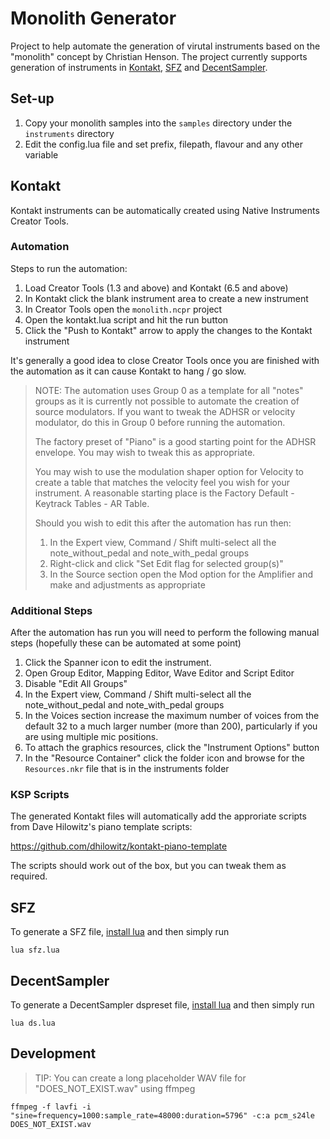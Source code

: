 # Monolith Generator

Project to help automate the generation of virutal instruments based on the
"monolith" concept by Christian Henson. The project currently supports generation of
instruments in [Kontakt](#kontakt), [SFZ](#sfz) and [DecentSampler](#decentsampler).

## Set-up

1. Copy your monolith samples into the `samples` directory under the `instruments` directory
2. Edit the config.lua file and set prefix, filepath, flavour and any other variable

## Kontakt

Kontakt instruments can be automatically created using Native Instruments
Creator Tools.

### Automation

Steps to run the automation:

1. Load Creator Tools (1.3 and above) and Kontakt (6.5 and above)
2. In Kontakt click the blank instrument area to create a new instrument
3. In Creator Tools open the `monolith.ncpr` project
4. Open the kontakt.lua script and hit the run button
5. Click the "Push to Kontakt" arrow to apply the changes to the Kontakt instrument

It's generally a good idea to close Creator Tools once you are finished with the
automation as it can cause Kontakt to hang / go slow.

> NOTE: The automation uses Group 0 as a template for all "notes" groups
> as it is currently not possible to automate the creation of source modulators.
> If you want to tweak the ADHSR or velocity modulator, do this in Group 0 before
> running the automation.
>
> The factory preset of "Piano" is a good starting point for the ADHSR envelope.
> You may wish to tweak this as appropriate.
>
> You may wish to use the modulation shaper option for Velocity to create a table
> that matches the velocity feel you wish for your instrument. A reasonable
> starting place is the Factory Default - Keytrack Tables - AR Table.
>
> Should you wish to edit this after the automation has run then:
>
> 1. In the Expert view, Command / Shift multi-select all the note_without_pedal
>    and note_with_pedal groups
> 2. Right-click and click "Set Edit flag for selected group(s)"
> 3. In the Source section open the Mod option for the Amplifier and make
>    and adjustments as appropriate

### Additional Steps

After the automation has run you will need to perform the following manual steps
(hopefully these can be automated at some point)

1. Click the Spanner icon to edit the instrument.
2. Open Group Editor, Mapping Editor, Wave Editor and Script Editor
3. Disable "Edit All Groups"
4. In the Expert view, Command / Shift multi-select all the note_without_pedal and
   note_with_pedal groups
5. In the Voices section increase the maximum number of voices from the default 32
   to a much larger number (more than 200), particularly if you are using multiple
   mic positions.
6. To attach the graphics resources, click the "Instrument Options" button
7. In the "Resource Container" click the folder icon and browse for the
   `Resources.nkr` file that is in the instruments folder

### KSP Scripts

The generated Kontakt files will automatically add the approriate scripts from
Dave Hilowitz's piano template scripts:

https://github.com/dhilowitz/kontakt-piano-template

The scripts should work out of the box, but you can tweak them as required.

## SFZ

To generate a SFZ file, [install lua](https://www.lua.org/start.html) and then simply run

```
lua sfz.lua
```

## DecentSampler

To generate a DecentSampler dspreset file, [install lua](https://www.lua.org/start.html) and then simply run

```
lua ds.lua
```

## Development

> TIP: You can create a long placeholder WAV file for "DOES_NOT_EXIST.wav" using ffmpeg

```
ffmpeg -f lavfi -i "sine=frequency=1000:sample_rate=48000:duration=5796" -c:a pcm_s24le DOES_NOT_EXIST.wav
```
